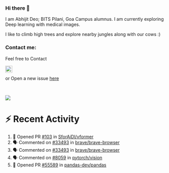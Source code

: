 ### Hi there 👋

I am Abhijit Deo; BITS Pilani, Goa Campus alumnus. I am currently exploring Deep learning with medical images.  


I like to climb high trees and explore nearby jungles along with our cows :)
### Contact me:

Feel free to Contact


[<img align="left" alt="Abhijit Deo | Gmail" width="22px" src="https://cdn.jsdelivr.net/npm/simple-icons@v3/icons/gmail.svg" />][gmail]
<br />


 or Open a new issue [here](https://github.com/abhi-glitchhg/abhi-glitchhg/issues)

[gmail]: mailto:f20190041@goa.bits-pilani.ac.in

<br>



![](https://komarev.com/ghpvc/?username=abhi-glitchhg&color=green)


# :zap: Recent Activity

<!--START_SECTION:activity-->
1. 💪 Opened PR [#103](https://github.com/SforAiDl/vformer/pull/103) in [SforAiDl/vformer](https://github.com/SforAiDl/vformer)
2. 🗣 Commented on [#33493](https://github.com/brave/brave-browser/issues/33493#issuecomment-1777617414) in [brave/brave-browser](https://github.com/brave/brave-browser)
3. 🗣 Commented on [#33493](https://github.com/brave/brave-browser/issues/33493#issuecomment-1775561744) in [brave/brave-browser](https://github.com/brave/brave-browser)
4. 🗣 Commented on [#8059](https://github.com/pytorch/vision/issues/8059#issuecomment-1773790612) in [pytorch/vision](https://github.com/pytorch/vision)
5. 💪 Opened PR [#55589](https://github.com/pandas-dev/pandas/pull/55589) in [pandas-dev/pandas](https://github.com/pandas-dev/pandas)
<!--END_SECTION:activity-->
